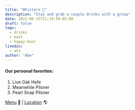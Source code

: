```yaml
---
title: "Whislers 🍻"
description: "Stay and grab a couple drinks with a group"
date: 2021-06-15T21:19:59-05:00
draft: false
tags:
  - drinks
  - east
  - happy-hour
livedin:
  - atx
author: "Abe"
---
```


#### Our personal favorites:

1. Live Oak Hefe
2. Meanwhile Pilsner
3. Pearl Snap Pilsner

[Menu](https://whislersatx.com/menu) 📖  |  [Location](https://maps.app.goo.gl/njaJr7sJrcctotWr9) 🌎
